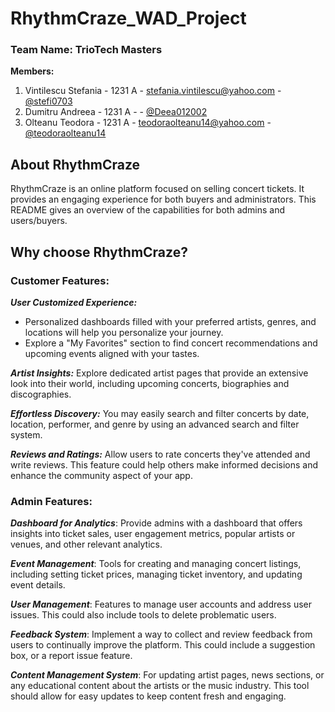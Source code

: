 # RhythmCraze_WAD_Project

### Team Name: TrioTech Masters
**Members:**

1.  Vintilescu Stefania - 1231 A - stefania.vintilescu@yahoo.com - [@stefi0703](https://github.com/stefi0703)
2.  Dumitru Andreea - 1231 A - - [@Deea012002](https://github.com/Deea012002)
3.  Olteanu Teodora - 1231 A - teodoraolteanu14@yahoo.com - [@teodoraolteanu14](https://github.com/teodoraolteanu14)

## About RhythmCraze
RhythmCraze is an online platform focused on selling concert tickets. It provides an engaging experience for both buyers and administrators. This README gives an overview of the capabilities for both admins and users/buyers.

## Why choose RhythmCraze?

### **Customer Features:**

***User Customized Experience:***
   - Personalized dashboards filled with your preferred artists, genres, and locations will help you personalize your journey.
   - Explore a "My Favorites" section to find concert recommendations and upcoming events aligned with your tastes.
    
 ***Artist Insights:***  Explore dedicated artist pages that provide an extensive look into their world, including upcoming concerts, biographies and discographies.
 
***Effortless Discovery:*** You may easily search and filter concerts by date, location, performer, and genre by using an advanced search and filter system.
    
***Reviews and Ratings:*** Allow users to rate concerts they've attended and write reviews. This feature could help others make informed decisions and enhance the community aspect of your app.

### **Admin Features:**
***Dashboard for Analytics***: Provide admins with a dashboard that offers insights into ticket sales, user engagement metrics, popular artists or venues, and other relevant analytics.

***Event Management***: Tools for creating and managing concert listings, including setting ticket prices, managing ticket inventory, and updating event details.

***User Management***: Features to manage user accounts and address user issues. This could also include tools to delete problematic users.

***Feedback System***: Implement a way to collect and review feedback from users to continually improve the platform. This could include a suggestion box, or a report issue feature.

***Content Management System***: For updating artist pages, news sections, or any educational content about the artists or the music industry. This tool should allow for easy updates to keep content fresh and engaging.
